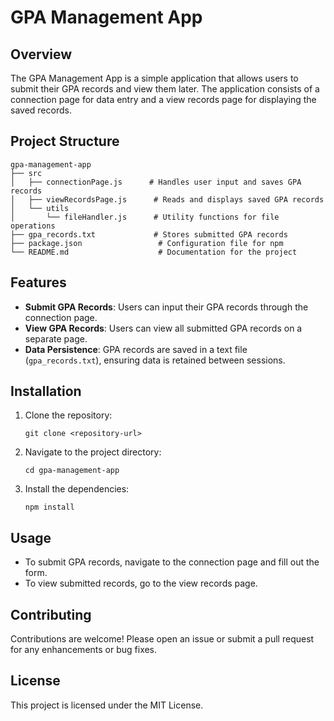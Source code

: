 # GPA Management App

## Overview
The GPA Management App is a simple application that allows users to submit their GPA records and view them later. The application consists of a connection page for data entry and a view records page for displaying the saved records.

## Project Structure
```
gpa-management-app
├── src
│   ├── connectionPage.js      # Handles user input and saves GPA records
│   ├── viewRecordsPage.js      # Reads and displays saved GPA records
│   └── utils
│       └── fileHandler.js      # Utility functions for file operations
├── gpa_records.txt             # Stores submitted GPA records
├── package.json                 # Configuration file for npm
└── README.md                    # Documentation for the project
```

## Features
- **Submit GPA Records**: Users can input their GPA records through the connection page.
- **View GPA Records**: Users can view all submitted GPA records on a separate page.
- **Data Persistence**: GPA records are saved in a text file (`gpa_records.txt`), ensuring data is retained between sessions.

## Installation
1. Clone the repository:
   ```
   git clone <repository-url>
   ```
2. Navigate to the project directory:
   ```
   cd gpa-management-app
   ```
3. Install the dependencies:
   ```
   npm install
   ```

## Usage
- To submit GPA records, navigate to the connection page and fill out the form.
- To view submitted records, go to the view records page.

## Contributing
Contributions are welcome! Please open an issue or submit a pull request for any enhancements or bug fixes.

## License
This project is licensed under the MIT License.